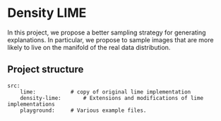 # Density LIME

In this project, we propose a better sampling strategy for generating explanations.
In particular, we propose to sample images that are more likely to live on the
manifold of the real data distribution.

## Project structure

```
src:
	lime: 			# copy of original lime implementation
	density-lime: 		# Extensions and modifications of lime implementations
	playground:		# Various example files.
```


